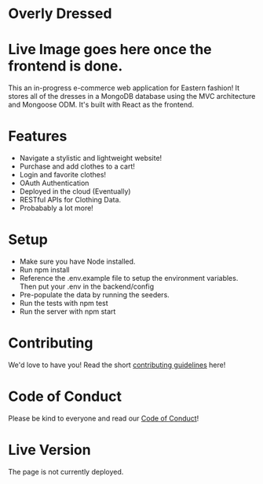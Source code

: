# Overly Dressed 

# Live Image goes here once the frontend is done. 

This an in-progress e-commerce web application for Eastern fashion!
It stores all of the dresses in a MongoDB database using the MVC architecture and Mongoose ODM.
It's built with React as the frontend.

# Features
* Navigate a stylistic and lightweight website!
* Purchase and add clothes to a cart!
* Login and favorite clothes!
* OAuth Authentication
* Deployed in the cloud (Eventually)
* RESTful APIs for Clothing Data.
* Probabably a lot more!

# Setup
* Make sure you have Node installed. 
* Run npm install
* Reference the .env.example file to setup the environment variables. Then put your .env in the backend/config
* Pre-populate the data by running the seeders. 
* Run the tests with npm test
* Run the server with npm start

# Contributing
We'd love to have you! Read the short [contributing guidelines](CONTRIBUTING.md) here!

# Code of Conduct
Please be kind to everyone and read our [Code of Conduct](CODE_OF_CONDUCT.md)!

# Live Version
The page is not currently deployed. 







